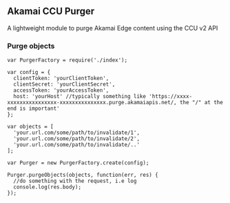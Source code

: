 ## Akamai CCU Purger

A lightweight module to purge Akamai Edge content using the CCU v2 API

### Purge objects

```
var PurgerFactory = require('./index');

var config = {
  clientToken: 'yourClientToken',
  clientSecret: 'yourClientSecret',
  accessToken: 'yourAccessToken',
  host: 'yourHost' //typically something like 'https://xxxx-xxxxxxxxxxxxxxxx-xxxxxxxxxxxxxxx.purge.akamaiapis.net/, the "/" at the end is important'
};

var objects = [
  'your.url.com/some/path/to/invalidate/1',
  'your.url.com/some/path/to/invalidate/2',
  'your.url.com/some/path/to/invalidate/..'
];

var Purger = new PurgerFactory.create(config);

Purger.purgeObjects(objects, function(err, res) {
  //do something with the request, i.e log
  console.log(res.body);
});
```
